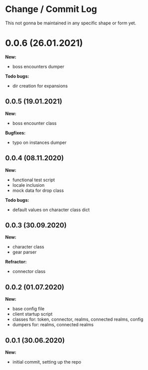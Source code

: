 # Change / Commit Log
This not gonna be maintained in any specific shape or form yet.

# 0.0.6 (26.01.2021)
**New:**
- boss encounters dumper

**Todo bugs:**
- dir creation for expansions

## 0.0.5 (19.01.2021)
**New:**
- boss encounter class

**Bugfixes:**
- typo on instances dumper

## 0.0.4 (08.11.2020)
**New:**
- functional test script
- locale inclusion
- mock data for drop class

**Todo bugs:**
- default values on character class dict


## 0.0.3 (30.09.2020)
**New:**
- character class
- gear parser

**Refractor:**
- connector class

## 0.0.2 (01.07.2020)
**New:**
- base config file
- client startup script
- classes for: token, connector, realms, connected realms, config
- dumpers for: realms, connected realms

## 0.0.1 (30.06.2020)
**New:**
- initial commit, setting up the repo